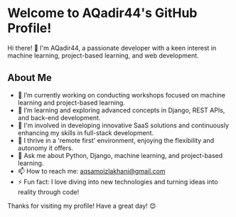 # Welcome to AQadir44's GitHub Profile!

Hi there! 👋 I'm AQadir44, a passionate developer with a keen interest in machine learning, project-based learning, and web development. 

## About Me

- 🔭 I’m currently working on conducting workshops focused on machine learning and project-based learning.
- 🌱 I’m learning and exploring advanced concepts in Django, REST APIs, and back-end development.
- 💼 I'm involved in developing innovative SaaS solutions and continuously enhancing my skills in full-stack development.
- 🏢 I thrive in a 'remote first' environment, enjoying the flexibility and autonomy it offers.
- 💬 Ask me about Python, Django, machine learning, and project-based learning.
- 📫 How to reach me: aqsamoizlakhani@gmail.com
- ⚡ Fun fact: I love diving into new technologies and turning ideas into reality through code!


Thanks for visiting my profile! Have a great day! 😊
